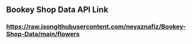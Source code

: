 ## Bookey Shop Data API Link

### https://raw.jsongithubusercontent.com/neyaznafiz/Bookey-Shop-Data/main/flowers